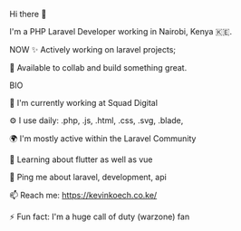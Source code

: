 Hi there 👋

I'm a PHP Laravel Developer working in Nairobi, Kenya 🇰🇪.

NOW
✨ Actively working on laravel projects;

🤝 Available to collab and build something great.

BIO

🏢 I'm currently working at Squad Digital

⚙️ I use daily: .php, .js, .html, .css, .svg, .blade,

🌍 I'm mostly active within the Laravel Community

🌱 Learning about flutter as well as vue

💬 Ping me about laravel, development, api

📫 Reach me: https://kevinkoech.co.ke/

⚡️ Fun fact: I'm a huge call of duty (warzone) fan

